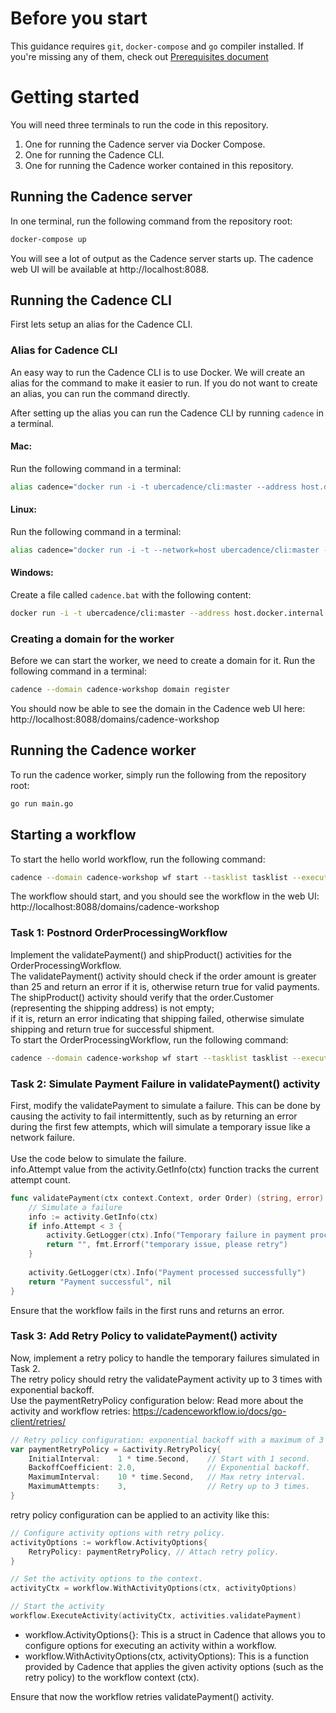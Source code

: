 # Before you start

This guidance requires `git`, `docker-compose` and `go` compiler installed.
If you're missing any of them, check out [Prerequisites document](PREREQ.md)

# Getting started

You will need three terminals to run the code in this repository.
1. One for running the Cadence server via Docker Compose.
2. One for running the Cadence CLI.
3. One for running the Cadence worker contained in this repository.

## Running the Cadence server

In one terminal, run the following command from the repository root:
```bash
docker-compose up
```

You will see a lot of output as the Cadence server starts up. 
The cadence web UI will be available at http://localhost:8088.

## Running the Cadence CLI

First lets setup an alias for the Cadence CLI.
### Alias for Cadence CLI
An easy way to run the Cadence CLI is to use Docker. We will
create an alias for the command to make it easier to run. If you do not 
want to create an alias, you can run the command directly.

After setting up the alias you can run the Cadence CLI by running `cadence` in a terminal.

#### Mac:
Run the following command in a terminal:
```bash
alias cadence="docker run -i -t ubercadence/cli:master --address host.docker.internal:7933"
```

#### Linux:
Run the following command in a terminal:
```bash
alias cadence="docker run -i -t --network=host ubercadence/cli:master --address 127.0.0.1:7933"
```

#### Windows:
Create a file called `cadence.bat` with the following content:
```bash
docker run -i -t ubercadence/cli:master --address host.docker.internal:7933 %*
```

### Creating a domain for the worker
Before we can start the worker, we need to create a domain for it.
Run the following command in a terminal:
```bash
cadence --domain cadence-workshop domain register
```

You should now be able to see the domain in the Cadence web UI here:
http://localhost:8088/domains/cadence-workshop

## Running the Cadence worker
To run the cadence worker, simply run the following from the repository root:
```bash
go run main.go
```

## Starting a workflow
To start the hello world workflow, run the following command:
```bash
cadence --domain cadence-workshop wf start --tasklist tasklist --execution_timeout 10 --workflow_type HelloWorld --input '{"message":"Cadence"}'
```

The workflow should start, and you should see the workflow in the web UI:
http://localhost:8088/domains/cadence-workshop

### Task 1: Postnord OrderProcessingWorkflow
Implement the validatePayment() and shipProduct() activities for the OrderProcessingWorkflow. <br />
The validatePayment() activity should check if the order amount is greater than 25 and return an error if it is, otherwise return true for valid payments. <br />
The shipProduct() activity should verify that the order.Customer (representing the shipping address) is not empty; <br />
if it is, return an error indicating that shipping failed, otherwise simulate shipping and return true for successful shipment. <br />
To start the OrderProcessingWorkflow, run the following command:
```bash
cadence --domain cadence-workshop wf start --tasklist tasklist --execution_timeout 10 --workflow_type OrderProcessingWorkflow --input '{"id":"Order123", "customer": "Cadence", "amount": 20, "address": "Uber office"}'
```

### Task 2: Simulate Payment Failure in validatePayment() activity
First, modify the validatePayment to simulate a failure. This can be done by causing the activity to fail intermittently, such as by returning an error during the first few attempts, which will simulate a temporary issue like a network failure.
<br />
<br />
Use the code below to simulate the failure. <br />
info.Attempt value from the activity.GetInfo(ctx) function tracks the current attempt count. 
```go
func validatePayment(ctx context.Context, order Order) (string, error) {
	// Simulate a failure
	info := activity.GetInfo(ctx)
	if info.Attempt < 3 {
		activity.GetLogger(ctx).Info("Temporary failure in payment processing")
		return "", fmt.Errorf("temporary issue, please retry")
	}
	
	activity.GetLogger(ctx).Info("Payment processed successfully")
	return "Payment successful", nil
}
```

Ensure that the workflow fails in the first runs and returns an error.

### Task 3: Add Retry Policy to validatePayment() activity
Now, implement a retry policy to handle the temporary failures simulated in Task 2. <br /> 
The retry policy should retry the validatePayment activity up to 3 times with exponential backoff. <br />
Use the paymentRetryPolicy configuration below:
Read more about the activity and workflow retries: https://cadenceworkflow.io/docs/go-client/retries/
```go
// Retry policy configuration: exponential backoff with a maximum of 3 retries.
var paymentRetryPolicy = &activity.RetryPolicy{
	InitialInterval:    1 * time.Second,    // Start with 1 second.
	BackoffCoefficient: 2.0,                // Exponential backoff.
	MaximumInterval:    10 * time.Second,   // Max retry interval.
	MaximumAttempts:    3,                  // Retry up to 3 times.
}
```
retry policy configuration can be applied to an activity like this:
```go
// Configure activity options with retry policy.
activityOptions := workflow.ActivityOptions{	
	RetryPolicy: paymentRetryPolicy, // Attach retry policy.
}

// Set the activity options to the context.
activityCtx = workflow.WithActivityOptions(ctx, activityOptions)

// Start the activity
workflow.ExecuteActivity(activityCtx, activities.validatePayment)
```
- workflow.ActivityOptions{}: This is a struct in Cadence that allows you to configure options for executing an activity within a workflow.
- workflow.WithActivityOptions(ctx, activityOptions): This is a function provided by Cadence that applies the given activity options (such as the retry policy) to the workflow context (ctx).

Ensure that now the workflow retries validatePayment() activity.
